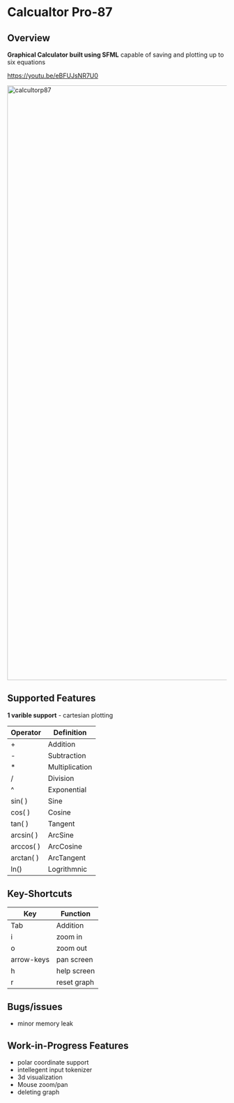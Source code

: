 # Calcualtor Pro-87

## Overview

**Graphical Calculator built using SFML** capable of saving and plotting up to six equations 

<https://youtu.be/eBFUJsNR7U0>

<img width="1362" alt="calcultorp87" src="https://user-images.githubusercontent.com/37425542/208339046-71674548-66f8-42e9-9285-209fbdfcd929.png">

## Supported Features

**1 varible support** - cartesian plotting 

Operator | Definition 
------------ | -------------
+| Addition
\- | Subtraction 
\* | Multiplication 
/ | Division 
^ | Exponential
sin( ) | Sine 
cos( ) | Cosine 
tan( ) | Tangent 
arcsin( ) | ArcSine 
arccos( ) | ArcCosine 
arctan( ) | ArcTangent
ln() | Logrithmnic

## Key-Shortcuts

Key | Function
------------ | -------------
Tab| Addition
i | zoom in 
o | zoom out
arrow-keys | pan screen
h | help screen
r | reset graph

## Bugs/issues
- minor memory leak 

## Work-in-Progress Features
- polar coordinate support
- intellegent input tokenizer 
- 3d visualization
- Mouse zoom/pan
- deleting graph


</br></br>
